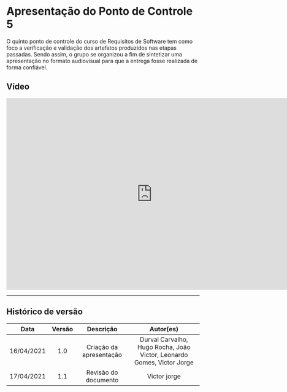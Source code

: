 # Apresentação do Ponto de Controle 5

O quinto ponto de controle do curso de Requisitos de Software tem como foco a verificação e validação dos artefatos produzidos nas etapas passadas. Sendo assim, o grupo se organizou a fim de sintetizar uma apresentação no formato audiovisual para que a entrega fosse realizada de forma confiável.

## Vídeo

<iframe width="760" height="500" src="https://www.youtube.com/embed/tMq3p7_pABo" title="YouTube video player" frameborder="0" allow="accelerometer; autoplay; clipboard-write; encrypted-media; gyroscope; picture-in-picture" allowfullscreen></iframe>

---

## Histórico de versão

|    Data    | Versão |        Descrição        |                               Autor(es)                                |
| :--------: | :----: | :---------------------: | :--------------------------------------------------------------------: |
| 16/04/2021 |  1.0   | Criação da apresentação | Durval Carvalho, Hugo Rocha, João Victor, Leonardo Gomes, Victor Jorge |
| 17/04/2021 |  1.1   | Revisão do documento    | Victor jorge                                                           |
